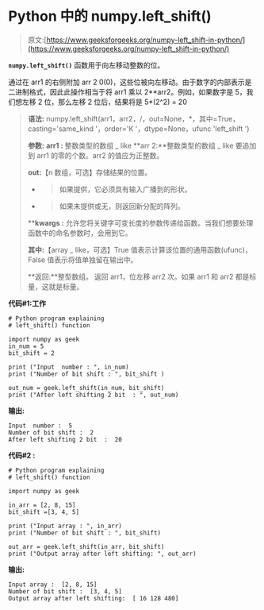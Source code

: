 # Python 中的 numpy.left_shift()

> 原文:[https://www.geeksforgeeks.org/numpy-left_shift-in-python/](https://www.geeksforgeeks.org/numpy-left_shift-in-python/)

**`numpy.left_shift()`** 函数用于向左移动整数的位。

通过在 arr1 的右侧附加 arr 2 0(0)，这些位被向左移动。由于数字的内部表示是二进制格式，因此此操作相当于将 arr1 乘以 2**arr2。例如，如果数字是 5，我们想左移 2 位，那么左移 2 位后，结果将是 5*(2^2) = 20

> **语法:** numpy.left_shift(arr1，arr2，/，out=None，*，其中=True，casting='same_kind '，order='K '，dtype=None，ufunc 'left_shift ')
> 
> **参数:**
> **arr1 :** 整数类型的数组 _ like
> **arr 2:**整数类型的数组 _ like
> 要追加到 arr1 的零的个数。arr2 的值应为正整数。
> 
> **out:**【n 数组，可选】存储结果的位置。
> - >如果提供，它必须具有输入广播到的形状。
> - >如果未提供或无，则返回新分配的阵列。
> 
> ****kwargs :** 允许您将关键字可变长度的参数传递给函数。当我们想要处理函数中的命名参数时，会用到它。
> 
> **其中:**【array _ like，可选】True 值表示计算该位置的通用函数(ufunc)，False 值表示将值单独留在输出中。
> 
> **返回:**整型数组。
> 返回 arr1，位左移 arr2 次。如果 arr1 和 arr2 都是标量，这就是标量。

**代码#1:工作**

```
# Python program explaining
# left_shift() function

import numpy as geek
in_num = 5
bit_shift = 2

print ("Input  number : ", in_num)
print ("Number of bit shift : ", bit_shift ) 

out_num = geek.left_shift(in_num, bit_shift) 
print ("After left shifting 2 bit  : ", out_num) 
```

**输出:**

```
Input  number :  5
Number of bit shift :  2
After left shifting 2 bit  :  20

```

**代码#2 :**

```
# Python program explaining
# left_shift() function

import numpy as geek

in_arr = [2, 8, 15]
bit_shift =[3, 4, 5]

print ("Input array : ", in_arr) 
print ("Number of bit shift : ", bit_shift)

out_arr = geek.left_shift(in_arr, bit_shift) 
print ("Output array after left shifting: ", out_arr) 
```

**输出:**

```
Input array :  [2, 8, 15]
Number of bit shift :  [3, 4, 5]
Output array after left shifting:  [ 16 128 480]

```